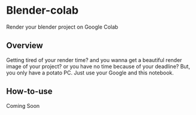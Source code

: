 # Blender-colab
Render your blender project on Google Colab
## Overview
Getting tired of your render time? and you wanna get a beautiful render image of your project? or you have no time because of your deadline? But, you only have a potato PC. Just use your Google and this notebook.
## How-to-use
Coming Soon
